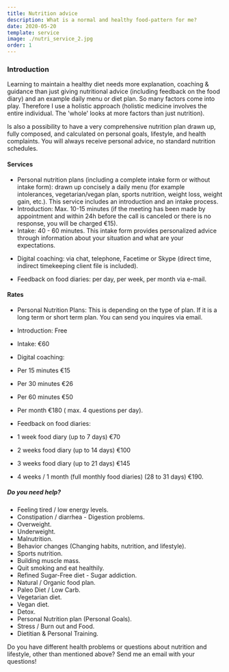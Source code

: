 ```yaml
---
title: Nutrition advice
description: What is a normal and healthy food-pattern for me?
date: 2020-05-20
template: service
image: ./nutri_service_2.jpg
order: 1
---
```


### Introduction

Learning to maintain a healthy diet needs more explanation, coaching & guidance than just giving nutritional advice (including feedback on the food diary) and an example daily menu or diet plan. So many factors come into play. Therefore I use a holistic approach (holistic medicine involves the entire individual. The 'whole' looks at more factors than just nutrition).

Is also a possibility to have a very comprehensive nutrition plan drawn up, fully composed, and calculated on personal goals, lifestyle, and health complaints. You will always receive personal advice, no standard nutrition schedules.

#### Services

- Personal nutrition plans (including a complete intake form or without intake form): drawn up concisely a daily menu (for example intolerances, vegetarian/vegan plan, sports nutrition, weight loss, weight gain, etc.). This service includes an introduction and an intake process.
- Introduction: Max. 10-15 minutes (if the meeting has been made by appointment and within 24h before the call is canceled or there is no response, you will be charged €15).
- Intake: 40 - 60 minutes. This intake form provides personalized advice through information about your situation and what are your expectations.

* Digital coaching: via chat, telephone, Facetime or Skype (direct time, indirect timekeeping client file is included).

* Feedback on food diaries: per day, per week, per month via e-mail.

#### Rates

- Personal Nutrition Plans: This is depending on the type of plan. If it is a long term or short term plan. You can send you inquires via email.

- Introduction: Free

- Intake: €60

* Digital coaching:

* Per 15 minutes €15
* Per 30 minutes €26
* Per 60 minutes €50
* Per month €180 ( max. 4 questions per day).

* Feedback on food diaries:

* 1 week food diary (up to 7 days) €70
* 2 weeks food diary (up to 14 days) €100
* 3 weeks food diary (up to 21 days) €145
* 4 weeks / 1 month (full monthly food diaries) (28 to 31 days) €190.

##### Do you need help?

- Feeling tired / low energy levels.
- Constipation / diarrhea - Digestion problems.
- Overweight.
- Underweight.
- Malnutrition.
- Behavior changes (Changing habits, nutrition, and lifestyle).
- Sports nutrition.
- Building muscle mass.
- Quit smoking and eat healthily.
- Refined Sugar-Free diet - Sugar addiction.
- Natural / Organic food plan.
- Paleo Diet / Low Carb.
- Vegetarian diet.
- Vegan diet.
- Detox.
- Personal Nutrition plan (Personal Goals).
- Stress / Burn out and Food.
- Dietitian & Personal Training.

Do you have different health problems or questions about nutrition and lifestyle, other than mentioned above? Send me an email with your questions!
